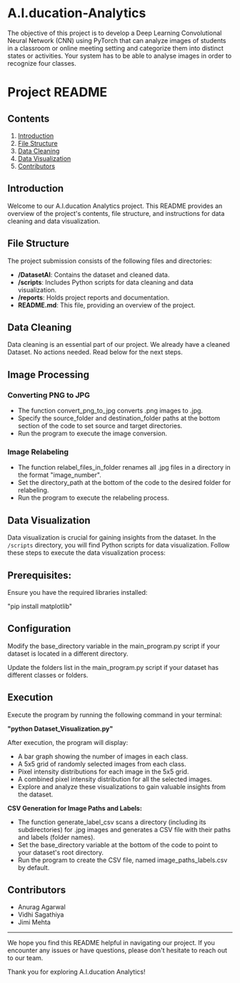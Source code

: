 # A.I.ducation-Analytics
The objective of this project is to develop a Deep Learning Convolutional Neural Network (CNN) using PyTorch that can analyze images of students in a classroom or online meeting setting and categorize them into distinct states or activities. Your system has to be able to analyse images in order to recognize four classes.

# Project README

## Contents

1. [Introduction](#introduction)
2. [File Structure](#file-structure)
3. [Data Cleaning](#data-cleaning)
4. [Data Visualization](#data-visualization)
5. [Contributors](#contributors)

## Introduction

Welcome to our A.I.ducation Analytics project. This README provides an overview of the project's contents, file structure, and instructions for data cleaning and data visualization.

## File Structure

The project submission consists of the following files and directories:

- **/DatasetAI**: Contains the dataset and cleaned data.
- **/scripts**: Includes Python scripts for data cleaning and data visualization.
- **/reports**: Holds project reports and documentation.
- **README.md**: This file, providing an overview of the project.

## Data Cleaning

Data cleaning is an essential part of our project. 
We already have a cleaned Dataset. No actions needed. Read below for the next steps.

## Image Processing

### Converting PNG to JPG

- The function convert_png_to_jpg converts .png images to .jpg.
- Specify the source_folder and destination_folder paths at the bottom section of the code to set source and target directories.
- Run the program to execute the image conversion.

### Image Relabeling

- The function relabel_files_in_folder renames all .jpg files in a directory in the format "image_number".
- Set the directory_path at the bottom of the code to the desired folder for relabeling.
- Run the program to execute the relabeling process.


## Data Visualization

Data visualization is crucial for gaining insights from the dataset. In the `/scripts` directory, you will find Python scripts for data visualization. Follow these steps to execute the data visualization process:

## Prerequisites:

Ensure you have the required libraries installed:

"pip install matplotlib"

## Configuration

Modify the base_directory variable in the main_program.py script if your dataset is located in a different directory.

Update the folders list in the main_program.py script if your dataset has different classes or folders.

## Execution

Execute the program by running the following command in your terminal:

**"python Dataset_Visualization.py"**

After execution, the program will display:

- A bar graph showing the number of images in each class.
- A 5x5 grid of randomly selected images from each class.
- Pixel intensity distributions for each image in the 5x5 grid.
- A combined pixel intensity distribution for all the selected images.
- Explore and analyze these visualizations to gain valuable insights from the dataset.


**CSV Generation for Image Paths and Labels:** 

- The function generate_label_csv scans a directory (including its subdirectories) for .jpg images and generates a CSV file with their paths and labels (folder names).
- Set the base_directory variable at the bottom of the code to point to your dataset's root directory.
- Run the program to create the CSV file, named image_paths_labels.csv by default.


## Contributors

- Anurag Agarwal
- Vidhi Sagathiya
- Jimi Mehta

---

We hope you find this README helpful in navigating our project. If you encounter any issues or have questions, please don't hesitate to reach out to our team.

Thank you for exploring A.I.ducation Analytics!
